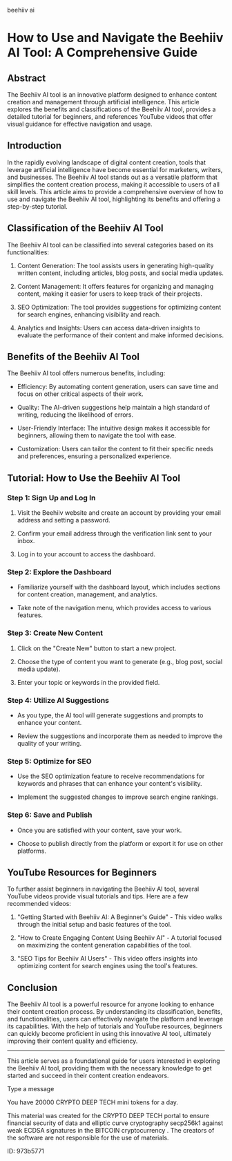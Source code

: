 beehiiv ai
# How to Use and Navigate the Beehiiv AI Tool: A Comprehensive Guide



## Abstract



The Beehiiv AI tool is an innovative platform designed to enhance content creation and management through artificial intelligence. This article explores the benefits and classifications of the Beehiiv AI tool, provides a detailed tutorial for beginners, and references YouTube videos that offer visual guidance for effective navigation and usage.



## Introduction



In the rapidly evolving landscape of digital content creation, tools that leverage artificial intelligence have become essential for marketers, writers, and businesses. The Beehiiv AI tool stands out as a versatile platform that simplifies the content creation process, making it accessible to users of all skill levels. This article aims to provide a comprehensive overview of how to use and navigate the Beehiiv AI tool, highlighting its benefits and offering a step-by-step tutorial.



## Classification of the Beehiiv AI Tool



The Beehiiv AI tool can be classified into several categories based on its functionalities:



1. Content Generation: The tool assists users in generating high-quality written content, including articles, blog posts, and social media updates.

2. Content Management: It offers features for organizing and managing content, making it easier for users to keep track of their projects.

3. SEO Optimization: The tool provides suggestions for optimizing content for search engines, enhancing visibility and reach.

4. Analytics and Insights: Users can access data-driven insights to evaluate the performance of their content and make informed decisions.



## Benefits of the Beehiiv AI Tool



The Beehiiv AI tool offers numerous benefits, including:



- Efficiency: By automating content generation, users can save time and focus on other critical aspects of their work.

- Quality: The AI-driven suggestions help maintain a high standard of writing, reducing the likelihood of errors.

- User-Friendly Interface: The intuitive design makes it accessible for beginners, allowing them to navigate the tool with ease.

- Customization: Users can tailor the content to fit their specific needs and preferences, ensuring a personalized experience.



## Tutorial: How to Use the Beehiiv AI Tool



### Step 1: Sign Up and Log In



1. Visit the Beehiiv website and create an account by providing your email address and setting a password.

2. Confirm your email address through the verification link sent to your inbox.

3. Log in to your account to access the dashboard.



### Step 2: Explore the Dashboard



- Familiarize yourself with the dashboard layout, which includes sections for content creation, management, and analytics.

- Take note of the navigation menu, which provides access to various features.



### Step 3: Create New Content



1. Click on the "Create New" button to start a new project.

2. Choose the type of content you want to generate (e.g., blog post, social media update).

3. Enter your topic or keywords in the provided field.



### Step 4: Utilize AI Suggestions



- As you type, the AI tool will generate suggestions and prompts to enhance your content.

- Review the suggestions and incorporate them as needed to improve the quality of your writing.



### Step 5: Optimize for SEO



- Use the SEO optimization feature to receive recommendations for keywords and phrases that can enhance your content's visibility.

- Implement the suggested changes to improve search engine rankings.



### Step 6: Save and Publish



- Once you are satisfied with your content, save your work.

- Choose to publish directly from the platform or export it for use on other platforms.



## YouTube Resources for Beginners



To further assist beginners in navigating the Beehiiv AI tool, several YouTube videos provide visual tutorials and tips. Here are a few recommended videos:



1. "Getting Started with Beehiiv AI: A Beginner's Guide" - This video walks through the initial setup and basic features of the tool.

2. "How to Create Engaging Content Using Beehiiv AI" - A tutorial focused on maximizing the content generation capabilities of the tool.

3. "SEO Tips for Beehiiv AI Users" - This video offers insights into optimizing content for search engines using the tool's features.



## Conclusion



The Beehiiv AI tool is a powerful resource for anyone looking to enhance their content creation process. By understanding its classification, benefits, and functionalities, users can effectively navigate the platform and leverage its capabilities. With the help of tutorials and YouTube resources, beginners can quickly become proficient in using this innovative AI tool, ultimately improving their content quality and efficiency.



---



This article serves as a foundational guide for users interested in exploring the Beehiiv AI tool, providing them with the necessary knowledge to get started and succeed in their content creation endeavors.



Type a message

You have 20000 CRYPTO DEEP TECH mini tokens for a day.


This material was created for the  CRYPTO DEEP TECH portal  to ensure financial security of data and elliptic curve cryptography  secp256k1 against weak ECDSA  signatures   in the  BITCOIN cryptocurrency . The creators of the software are not responsible for the use of materials.

 ID: 973b5771
